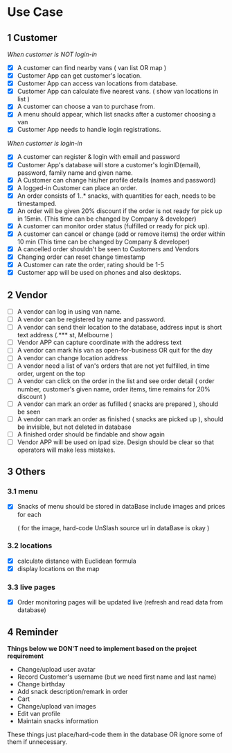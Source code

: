 # Use Case

## 1 Customer

*When customer is NOT login-in*

- [x] A customer can find nearby vans ( van list OR map )
- [x] Customer App can get customer's location.
- [x] Customer App can access van locations from database.
- [x] Customer App can calculate five nearest vans. ( show van locations in list )
- [x] A customer can choose a van to purchase from.
- [x] A menu should appear, which list snacks after a customer choosing a van
- [x] Customer App needs to handle login registrations.

*When customer is login-in*

- [x] A customer can register & login with email and password
- [x] Customer App's database will store a customer's loginID(email), password, family name and given name.
- [x] A Customer can change his/her profile details (names and password) 
- [x] A logged-in Customer can place an order.
- [x] An order consists of 1..* snacks, with quantities for each, needs to be timestamped.
- [x] An order will be given 20% discount if the order is not ready for pick up in 15min.  (This time can be changed by Company & developer)
- [x] A customer can monitor order status (fulfilled or ready for pick up).
- [x] A customer can cancel or change (add or remove items) the order within 10 min (This time can be changed by Company & developer)
- [x] A cancelled order shouldn't be seen to Customers and Vendors
- [x] Changing order can reset change timestamp
- [x] A Customer can rate the order, rating should be 1-5
- [x] Customer app will be used on phones and also desktops.

## 2 Vendor

- [ ] A vendor can log in using van name.
- [ ] A vendor can be registered by name and password.
- [ ] A vendor can send their location to the database, address input is short text address (.*** st, Melbourne )
- [ ] Vendor APP can capture coordinate with the address text
- [ ] A vendor can mark his van as open-for-business OR quit for the day
- [ ] A vendor can change location address
- [ ] A vendor need a list of van's orders that are not yet fulfilled, in time order, urgent on the top
- [ ] A vendor can click on the order in the list and see order detail ( order number, customer's given name, order items, time remains for 20% discount )
- [ ] A vendor can mark an order as fufilled ( snacks are prepared ), should be seen
- [ ] A vendor can mark an order as finished ( snacks are picked up ), should be invisible, but not deleted in database
- [ ] A finished order should be findable and show again
- [ ] Vendor APP will be used on ipad size. Design should be clear so that operators will make less mistakes.

## 3 Others

### 3.1 menu

- [x] Snacks of menu should be stored in dataBase include images and prices for each

  ( for the image, hard-code UnSlash source url in dataBase is okay )

### 3.2 locations

- [x] calculate distance with Euclidean formula
- [x] display locations on the map

### 3.3 live pages

- [x] Order monitoring pages will be updated live (refresh and read data from database)



## 4 Reminder

**Things below we DON'T need to implement based on the project requirement**

- Change/upload user avatar
- Record Customer's username (but we need first name and last name)
- Change birthday
- Add snack description/remark in order
- Cart
- Change/upload van images
- Edit van profile
- Maintain snacks information

These things just place/hard-code them in the database OR ignore some of them if 
unnecessary.

